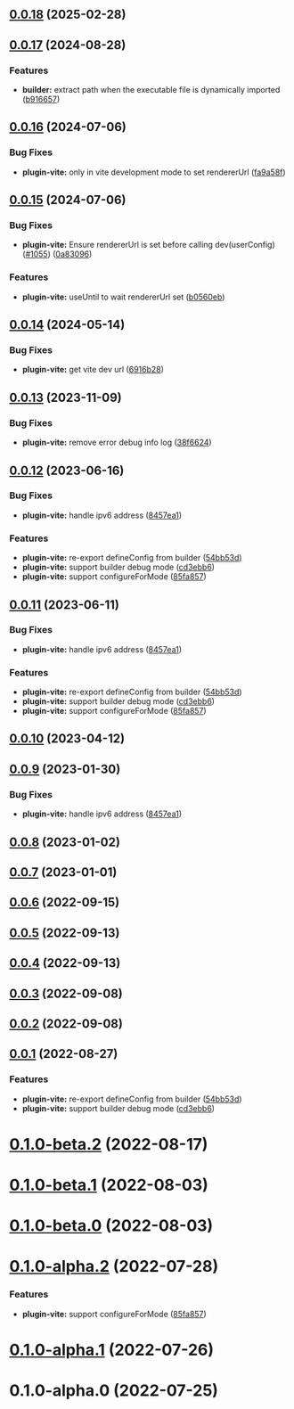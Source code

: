 ## [0.0.18](https://github.com/archergu/doubleshot/compare/plugin-vite@0.0.17...plugin-vite@0.0.18) (2025-02-28)



## [0.0.17](https://github.com/archergu/doubleshot/compare/plugin-vite@0.0.16...plugin-vite@0.0.17) (2024-08-28)


### Features

* **builder:** extract path when the executable file is dynamically imported ([b916657](https://github.com/archergu/doubleshot/commit/b9166574b16933f3d8ceaf5c3d334d843bc555af))



## [0.0.16](https://github.com/archergu/doubleshot/compare/plugin-vite@0.0.15...plugin-vite@0.0.16) (2024-07-06)


### Bug Fixes

* **plugin-vite:** only in vite development mode to set rendererUrl ([fa9a58f](https://github.com/archergu/doubleshot/commit/fa9a58f9338d2a45d9d104898700429e759466ef))



## [0.0.15](https://github.com/archergu/doubleshot/compare/plugin-vite@0.0.14...plugin-vite@0.0.15) (2024-07-06)


### Bug Fixes

* **plugin-vite:** Ensure rendererUrl is set before calling dev(userConfig) ([#1055](https://github.com/archergu/doubleshot/issues/1055)) ([0a83096](https://github.com/archergu/doubleshot/commit/0a83096318c9231b9250793251e3d52cd64df261))


### Features

* **plugin-vite:** useUntil to wait rendererUrl set ([b0560eb](https://github.com/archergu/doubleshot/commit/b0560ebf23f5e5b6d28b688ec51cef8f8b786c64))



## [0.0.14](https://github.com/archergu/doubleshot/compare/plugin-vite@0.0.13...plugin-vite@0.0.14) (2024-05-14)


### Bug Fixes

* **plugin-vite:** get vite dev url ([6916b28](https://github.com/archergu/doubleshot/commit/6916b2822c9516000470061615d79baef187c17a))



## [0.0.13](https://github.com/archergu/doubleshot/compare/plugin-vite@0.0.12...plugin-vite@0.0.13) (2023-11-09)


### Bug Fixes

* **plugin-vite:** remove error debug info log ([38f6624](https://github.com/archergu/doubleshot/commit/38f6624bca8a70ac6d02fe474609fccd0b944706))



## [0.0.12](https://github.com/archergu/doubleshot/compare/plugin-vite@0.0.11...plugin-vite@0.0.12) (2023-06-16)


### Bug Fixes

* **plugin-vite:** handle ipv6 address ([8457ea1](https://github.com/archergu/doubleshot/commit/8457ea17a492b962795c5454a9638a862b795ae4))


### Features

* **plugin-vite:** re-export defineConfig from builder ([54bb53d](https://github.com/archergu/doubleshot/commit/54bb53d1e0ea173d3e9ca742f5fee0b0d9f58492))
* **plugin-vite:** support builder debug mode ([cd3ebb6](https://github.com/archergu/doubleshot/commit/cd3ebb6667a46e64523704cef509a3f1df806e67))
* **plugin-vite:** support configureForMode ([85fa857](https://github.com/archergu/doubleshot/commit/85fa8570abc3d29adf2bae58d40c3b1ecedf288c))



## [0.0.11](https://github.com/archergu/doubleshot/compare/plugin-vite@0.0.10...plugin-vite@0.0.11) (2023-06-11)


### Bug Fixes

* **plugin-vite:** handle ipv6 address ([8457ea1](https://github.com/archergu/doubleshot/commit/8457ea17a492b962795c5454a9638a862b795ae4))


### Features

* **plugin-vite:** re-export defineConfig from builder ([54bb53d](https://github.com/archergu/doubleshot/commit/54bb53d1e0ea173d3e9ca742f5fee0b0d9f58492))
* **plugin-vite:** support builder debug mode ([cd3ebb6](https://github.com/archergu/doubleshot/commit/cd3ebb6667a46e64523704cef509a3f1df806e67))
* **plugin-vite:** support configureForMode ([85fa857](https://github.com/archergu/doubleshot/commit/85fa8570abc3d29adf2bae58d40c3b1ecedf288c))



## [0.0.10](https://github.com/archergu/doubleshot/compare/plugin-vite@0.0.9...plugin-vite@0.0.10) (2023-04-12)



## [0.0.9](https://github.com/archergu/doubleshot/compare/plugin-vite@0.0.8...plugin-vite@0.0.9) (2023-01-30)


### Bug Fixes

* **plugin-vite:** handle ipv6 address ([8457ea1](https://github.com/archergu/doubleshot/commit/8457ea17a492b962795c5454a9638a862b795ae4))



## [0.0.8](https://github.com/archergu/doubleshot/compare/plugin-vite@0.0.7...plugin-vite@0.0.8) (2023-01-02)



## [0.0.7](https://github.com/archergu/doubleshot/compare/plugin-vite@0.0.6...plugin-vite@0.0.7) (2023-01-01)



## [0.0.6](https://github.com/archergu/doubleshot/compare/plugin-vite@0.0.5...plugin-vite@0.0.6) (2022-09-15)



## [0.0.5](https://github.com/archergu/doubleshot/compare/plugin-vite@0.0.4...plugin-vite@0.0.5) (2022-09-13)



## [0.0.4](https://github.com/archergu/doubleshot/compare/plugin-vite@0.0.3...plugin-vite@0.0.4) (2022-09-13)



## [0.0.3](https://github.com/archergu/doubleshot/compare/plugin-vite@0.0.2...plugin-vite@0.0.3) (2022-09-08)



## [0.0.2](https://github.com/archergu/doubleshot/compare/plugin-vite@0.0.1...plugin-vite@0.0.2) (2022-09-08)



## [0.0.1](https://github.com/archergu/doubleshot/compare/plugin-vite@0.1.0-beta.2...plugin-vite@0.0.1) (2022-08-27)


### Features

* **plugin-vite:** re-export defineConfig from builder ([54bb53d](https://github.com/archergu/doubleshot/commit/54bb53d1e0ea173d3e9ca742f5fee0b0d9f58492))
* **plugin-vite:** support builder debug mode ([cd3ebb6](https://github.com/archergu/doubleshot/commit/cd3ebb6667a46e64523704cef509a3f1df806e67))



# [0.1.0-beta.2](https://github.com/archergu/doubleshot/compare/plugin-vite@0.1.0-beta.1...plugin-vite@0.1.0-beta.2) (2022-08-17)



# [0.1.0-beta.1](https://github.com/archergu/doubleshot/compare/plugin-vite@0.1.0-beta.0...plugin-vite@0.1.0-beta.1) (2022-08-03)



# [0.1.0-beta.0](https://github.com/archergu/doubleshot/compare/plugin-vite@0.1.0-alpha.2...plugin-vite@0.1.0-beta.0) (2022-08-03)



# [0.1.0-alpha.2](https://github.com/archergu/doubleshot/compare/plugin-vite@0.1.0-alpha.1...plugin-vite@0.1.0-alpha.2) (2022-07-28)


### Features

* **plugin-vite:** support configureForMode ([85fa857](https://github.com/archergu/doubleshot/commit/85fa8570abc3d29adf2bae58d40c3b1ecedf288c))



# [0.1.0-alpha.1](https://github.com/archergu/doubleshot/compare/plugin-vite@0.1.0-alpha.0...plugin-vite@0.1.0-alpha.1) (2022-07-26)



# 0.1.0-alpha.0 (2022-07-25)



